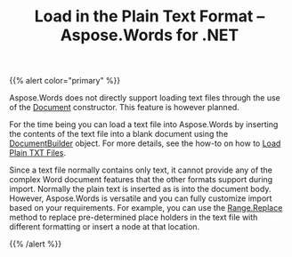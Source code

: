 ﻿---
title: Load in the Plain Text Format – Aspose.Words for .NET
articleTitle: Load in the Plain Text Format
linktitle: Load in the Plain Text Format
description: "Import TXT document using different load options in C#."
type: docs
weight: 10
url: /net/load-in-the-plain-text-format/
---

{{% alert color="primary" %}}

Aspose.Words does not directly support loading text files through the use of the [Document](https://apireference.aspose.com/words/net/aspose.words/document) constructor. This feature is however planned.

For the time being you can load a text file into Aspose.Words by inserting the contents of the text file into a blank document using the [DocumentBuilder](https://apireference.aspose.com/words/net/aspose.words/documentbuilder) object. For more details, see the how-to on how to [Load Plain TXT Files](/words/net/load-in-the-plain-text-format/).

Since a text file normally contains only text, it cannot provide any of the complex Word document features that the other formats support during import. Normally the plain text is inserted as is into the document body. However, Aspose.Words is versatile and you can fully customize import based on your requirements. For example, you can use the [Range.Replace](https://apireference.aspose.com/words/net/aspose.words/range/methods/replace) method to replace pre-determined place holders in the text file with different formatting or insert a node at that location.

{{% /alert %}}
